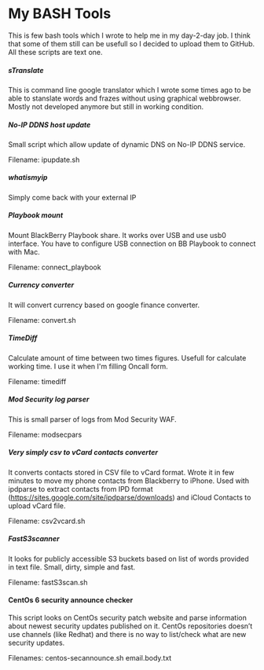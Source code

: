 # My BASH Tools
This is few bash tools which I wrote to help me in my day-2-day job. I think that some of them still can be usefull so I decided to upload them to GitHub. All these scripts are text one.

##### sTranslate
This is command line google translator which I wrote some times ago to be able to stanslate words and frazes without using graphical webbrowser. Mostly not developed anymore but still in working condition.

##### No-IP DDNS host update
Small script which allow update of dynamic DNS on No-IP DDNS service.

Filename: ipupdate.sh

##### whatismyip
Simply come back with your external IP

##### Playbook mount
Mount BlackBerry Playbook share. It works over USB and use usb0 interface. You have to configure USB connection on BB Playbook to connect with Mac.

Filename: connect_playbook

##### Currency converter
It will convert currency based on google finance converter.

Filename: convert.sh

##### TimeDiff
Calculate amount of time between two times figures. Usefull for calculate working time. I use it when I'm filling Oncall form.

Filename: timediff

##### Mod Security log parser
This is small parser of logs from Mod Security WAF.

Filename: modsecpars

##### Very simply csv to vCard contacts converter
It converts contacts stored in CSV file to vCard format. Wrote it in few minutes to move my phone contacts from Blackberry to iPhone.
Used with ipdparse to extract contacts from IPD format (https://sites.google.com/site/ipdparse/downloads) and iCloud Contacts to upload vCard file.

Filename: csv2vcard.sh

##### FastS3scanner 
It looks for publicly accessible S3 buckets based on list of words provided in text file.
Small, dirty, simple and fast.

Filename: fastS3scan.sh

####  CentOs 6 security announce checker
This script looks on CentOs security patch website and parse information about newest security updates published on it. 
CentOs repositories doesn’t use channels (like Redhat) and there is no way to list/check what are new security updates.

Filenames: centos-secannounce.sh email.body.txt
